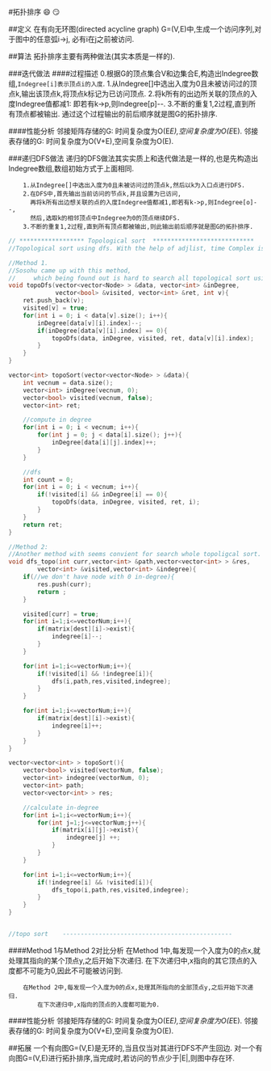 #拓扑排序 :smile: :smirk:

##定义
		在有向无环图(directed acycline graph) G=(V,E)中,生成一个访问序列,对于图中的任意弧i->j, 必有i在j之前被访问.

##算法
		拓扑排序主要有两种做法(其实本质是一样的).

###迭代做法
####过程描述
		0.根据G的顶点集合V和边集合E,构造出Indegree数组,`Indegree[i]表示顶点i的入度`.
		1.从Indegree[]中选出入度为0且未被访问过的顶点k,输出该顶点k,将顶点k标记为已访问顶点.
		2.将k所有的出边所关联的顶点的入度Indegree值都减1: 即若有k->p,则Indegree[p]--.
		3.不断的重复1,2过程,直到所有顶点都被输出.
		通过这个过程输出的前后顺序就是图G的拓扑排序.

####性能分析
		邻接矩阵存储的G: 时间复杂度为O(E*E),空间复杂度为O(E*E).
		邻接表存储的G: 时间复杂度为O(V+E),空间复杂度为O(E).

###递归DFS做法
		递归的DFS做法其实实质上和迭代做法是一样的,也是先构造出Indegree数组,数组初始方式于上面相同.

		1.从Indegree[]中选出入度为0且未被访问过的顶点k,然后以k为入口点进行DFS.
		2.在DFS中,首先输出当前访问的节点k,并且设置为已访问,
		  再将k所有出边想关联的点的入度Indegree值都减1,即若有k->p,则Indegree[o]--,
		  然后,选取k的相邻顶点中Indegree为0的顶点继续DFS.
		3.不断的重复1,2过程,直到所有顶点都被输出,则此输出前后顺序就是图G的拓扑排序.

```C++
// ****************** Topological sort  ****************************
//Topological sort using dfs. With the help of adjlist, time Complex is O(V + E)

//Method 1.
//Sosohu came up with this method, 
//	   which being found out is hard to search all topological sort using backtrack.
void topoDfs(vector<vector<Node> > &data, vector<int> &inDegree,
			 vector<bool> &visited, vector<int> &ret, int v){
	ret.push_back(v);
	visited[v] = true;
	for(int i = 0; i < data[v].size(); i++){
		inDegree[data[v][i].index]--;
		if(inDegree[data[v][i].index] == 0){
			topoDfs(data, inDegree, visited, ret, data[v][i].index);
		}
	}
}

vector<int> topoSort(vector<vector<Node> > &data){
	int vecnum = data.size();
	vector<int> inDegree(vecnum, 0);
	vector<bool> visited(vecnum, false);
	vector<int> ret;

	//compute in degree
	for(int i = 0; i < vecnum; i++){
		for(int j = 0; j < data[i].size(); j++){
			inDegree[data[i][j].index]++;
		}
	}

	//dfs
	int count = 0;
	for(int i = 0; i < vecnum; i++){
		if(!visited[i] && inDegree[i] == 0){
			topoDfs(data, inDegree, visited, ret, i);
		}
	}
	return ret;
}

//Method 2:
//Another method with seems convient for search whole topoligcal sort.
void dfs_topo(int curr,vector<int> &path,vector<vector<int> > &res,
		vector<int> &visited,vector<int> &indegree){
	if(//we don't have node with 0 in-degree){
		res.push(curr);
		return ;
	}

	visited[curr] = true;
	for(int i=1;i<=vectorNum;i++){
		if(matrix[dest][i]->exist){
			indegree[i]--;
		}
	}

	for(int i=1;i<=vectorNum;i++){
		if(!visited[i] && !indegree[i]){
			dfs(i,path,res,visited,indegree);
		}
	}

	for(int i=1;i<=vectorNum;i++){
		if(matrix[dest][i]->exist){
			indegree[i]++;
		}
	}
}

vector<vector<int> > topoSort(){
	vector<bool> visited(vectorNum, false);
	vector<int> indegree(vectorNum, 0);
	vector<int> path;
	vector<vector<int> > res;

	//calculate in-degree
	for(int i=1;i<=vectorNum;i++){
		for(int j=1;j<=vectorNum;j++){
			if(matrix[i][j]->exist){
				indegree[j] ++;
			}
		}
	}

	for(int i=1;i<=vectorNum;i++){
		if(!indegree[i] && !visited[i]){
			dfs_topo(i,path,res,visited,indegree);
		}
	}
}


//topo sort    -----------------------------------------------
```

####Method 1与Method 2对比分析
		在Method 1中,每发现一个入度为0的点x,就处理其指向的某个顶点y,之后开始下次递归.
			在下次递归中,x指向的其它顶点的入度都不可能为0,因此不可能被访问到.

		在Method 2中,每发现一个入度为0的点x,处理其所指向的全部顶点y,之后开始下次递归.
			在下次递归中,x指向的顶点的入度都可能为0.

####性能分析
		邻接矩阵存储的G: 时间复杂度为O(E*E),空间复杂度为O(E*E).
		邻接表存储的G: 时间复杂度为O(V+E),空间复杂度为O(E).

##拓展
		一个有向图G=(V,E)是无环的,当且仅当对其进行DFS不产生回边.
		对一个有向图G=(V,E)进行拓扑排序,当完成时,若访问的节点少于|E|,则图中存在环.
